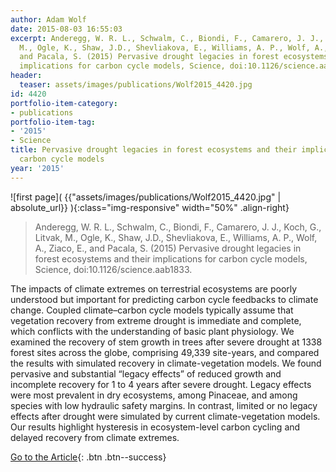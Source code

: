 ```yaml
---
author: Adam Wolf
date: 2015-08-03 16:55:03
excerpt: Anderegg, W. R. L., Schwalm, C., Biondi, F., Camarero, J. J., Koch, G., Litvak,
  M., Ogle, K., Shaw, J.D., Shevliakova, E., Williams, A. P., Wolf, A., Ziaco, E.,
  and Pacala, S. (2015) Pervasive drought legacies in forest ecosystems and their
  implications for carbon cycle models, Science, doi:10.1126/science.aab1833.
header:
  teaser: assets/images/publications/Wolf2015_4420.jpg
id: 4420
portfolio-item-category:
- publications
portfolio-item-tag:
- '2015'
- Science
title: Pervasive drought legacies in forest ecosystems and their implications for
  carbon cycle models
year: '2015'
---
```


![first page]( {{"assets/images/publications/Wolf2015_4420.jpg" | absolute_url}} ){:class="img-responsive" width="50%" .align-right}

> Anderegg, W. R. L., Schwalm, C., Biondi, F., Camarero, J. J., Koch, G., Litvak, M., Ogle, K., Shaw, J.D., Shevliakova, E., Williams, A. P., Wolf, A., Ziaco, E., and Pacala, S. (2015) Pervasive drought legacies in forest ecosystems and their implications for carbon cycle models, Science, doi:10.1126/science.aab1833.


The impacts of climate extremes on terrestrial ecosystems are poorly understood but important for predicting carbon cycle feedbacks to climate change. Coupled climate–carbon cycle models typically assume that vegetation recovery from extreme drought is immediate and complete, which conflicts with the understanding of basic plant physiology. We examined the recovery of stem growth in trees after severe drought at 1338 forest sites across the globe, comprising 49,339 site-years, and compared the results with simulated recovery in climate-vegetation models. We found pervasive and substantial “legacy effects” of reduced growth and incomplete recovery for 1 to 4 years after severe drought. Legacy effects were most prevalent in dry ecosystems, among Pinaceae, and among species with low hydraulic safety margins. In contrast, limited or no legacy effects after drought were simulated by current climate-vegetation models. Our results highlight hysteresis in ecosystem-level carbon cycling and delayed recovery from climate extremes.


[Go to the Article](http://www.sciencemag.org/content/349/6247/528){: .btn .btn--success}